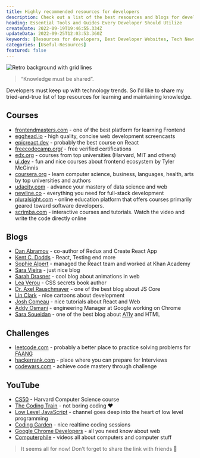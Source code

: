 ```yaml
---
title: Highly recommended resources for developers
description: Check out a list of the best resources and blogs for developers in 2024.
heading: Essential Tools and Guides Every Developer Should Utilize
createDate: 2022-09-19T19:46:55.334Z
updateData: 2022-09-25T12:03:53.360Z
keywords: [Resources for developers, Best Developer Websites, Tech News Resources, Awesome Web Development News Sources]
categories: [Useful-Resources]
featured: false
---
```


<Image alt="Retro background with grid lines" src="books.jpeg" priority={true} />

> “Knowledge must be shared”.

Developers must keep up with technology trends. So I'd like to share my tried-and-true list of top resources for
learning and maintaining knowledge.

## Courses

- [frontendmasters.com](https://frontendmasters.com/) - one of the best platform for learning Frontend
- [egghead.io](https://egghead.io/) - high quality, concise web development screencasts
- [epicreact.dev](https://epicreact.dev/) - probably the best course on React
- [freecodecamp.org/](https://www.freecodecamp.org/) - free verified certifications
- [edx.org](https://www.edx.org/) - courses from top universities (Harvard, MIT and others)
- [ui.dev](https://ui.dev/) - fun and nice courses about frontend ecosystem by Tyler McGinnis
- [coursera.org](https://www.coursera.org/) - learn computer science, business, languages, health, arts by top
  universities and authors
- [udacity.com](https://www.udacity.com/) - advance your mastery of data science and web
- [newline.co](https://www.newline.co/) - everything you need for full-stack development
- [pluralsight.com](https://www.pluralsight.com/) - online education platform that offers courses primarily geared
  toward software developers.
- [scrimba.com](https://scrimba.com/) - interactive courses and tutorials. Watch the video and write the code directly
  online

## Blogs

- [Dan Abramov](https://overreacted.io/) - co-author of Redux and Create React App
- [Kent C. Dodds](https://kentcdodds.com/) - React, Testing end more
- [Sophie Alpert](https://sophiebits.com/) - managed the React team and worked at Khan Academy
- [Sara Vieira](https://iamsaravieira.com/blog/) - just nice blog
- [Sarah Drasner](https://sarahdrasnerdesign.com/writing/) - cool blog about animations in web
- [Lea Verou](https://lea.verou.me/) - CSS secrets book author
- [Dr. Axel Rauschmayer](https://2ality.com/) - one of the best blog about JS Core
- [Lin Clark](https://code-cartoons.com/) - nice cartoons about development
- [Josh Comeau](https://www.joshwcomeau.com/) - nice tutorials about React and Web
- [Addy Osmani](https://addyosmani.com/blog/) - engineering Manager at Google working on Chrome
- [Sara Soueidan](https://www.sarasoueidan.com/blog/) - one of the best blog about <abbr title="Accessibility">
  A11y</abbr> and HTML

## Challenges

- [leetcode.com](https://leetcode.com/) - probably a better place to practice solving problems
  for <abbr title="Facebook, Amazon, Apple, Netflix and Google">FAANG</abbr>
- [hackerrank.com](https://www.hackerrank.com/) - place where you can prepare for Interviews
- [codewars.com](https://www.codewars.com/) - achieve code mastery through challenge

## YouTube

- [CS50](https://www.youtube.com/c/cs50) - Harvard Computer Science course
- [The Coding Train](https://www.youtube.com/c/TheCodingTrain) - not boring coding ❤️
- [Low Level JavaScript](https://www.youtube.com/c/LowLevelJavaScript) - channel goes deep into the heart of low level
  programming
- [Coding Garden](https://www.youtube.com/c/CodingGarden) - nice realtime coding sessions
- [Google Chrome Developers](https://www.youtube.com/c/GoogleChromeDevelopers) - all you need know about web
- [Computerphile](https://www.youtube.com/user/Computerphile) - videos all about computers and computer stuff

> It seems all for now! Don’t forget to share the link with friends 🫡
